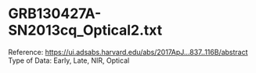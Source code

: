 # GRB130427A-SN2013cq_Optical2.txt

Reference: https://ui.adsabs.harvard.edu/abs/2017ApJ...837..116B/abstract
Type of Data: Early, Late, NIR, Optical